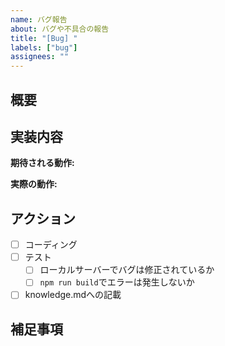 ```yaml
---
name: バグ報告
about: バグや不具合の報告
title: "[Bug] "
labels: ["bug"]
assignees: ""
---
```


## 概要

<!-- バグの内容と再現手順を簡潔に説明してください -->

## 実装内容

<!-- 期待される動作と実際の動作を説明してください -->

**期待される動作:**

**実際の動作:**

## アクション

<!-- このバグを修正するための作業として、下記内容を追記・修正してください -->

- [ ] コーディング
- [ ] テスト
  - [ ] ローカルサーバーでバグは修正されているか
  - [ ] `npm run build`でエラーは発生しないか
- [ ] knowledge.mdへの記載

## 補足事項

<!-- エラーメッセージ、スクリーンショット、環境情報など -->
